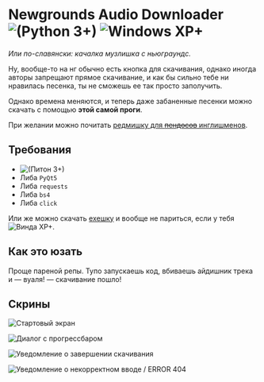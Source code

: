 # Newgrounds Audio Downloader ![(Python 3+)](https://img.shields.io/badge/Python-3+-blue.svg) ![Windows XP+](https://img.shields.io/badge/Windows-XP+-brightgreen.svg)

_Или по-славянски: качалка музлишка с ньюграундс._

Ну, вообще-то на нг обычно есть кнопка для скачивания, однако иногда авторы запрещают прямое скачивание, и как бы сильно тебе ни нравилась песенка, ты не сможешь ее так просто заполучить.

Однако времена меняются, и теперь даже забаненные песенки можно скачать с помощью **этой самой проги**.

При желании можно почитать [редмишку для ~~пендосов~~ инглишменов](README.md).

## Требования

- ![(Питон 3+)](https://img.shields.io/badge/Питон-3+-blue.svg)
- Либа `PyQt5`
- Либа `requests`
- Либа `bs4`
- Либа `click`

Или же можно скачать [ехешку](NGAudioDownloader.exe "NGAudioDownloader.exe") и вообще не париться, если у тебя ![Винда XP+](https://img.shields.io/badge/Винда-XP+-brightgreen.svg).

## Как это юзать

Проще пареной репы. Тупо запускаешь код, вбиваешь айдишник трека и — вуаля! — скачивание пошло!

## Скрины

![Стартовый экран](https://i.ibb.co/rFGPM8x/2020-08-23-23-10-48-Newgrounds-Audio-Downloader.png)

![Диалог с прогрессбаром](https://i.ibb.co/6tV9cjH/2020-08-23-23-12-03-Downloading-Mysterious-Planet.png)

![Уведомление о завершении скачивания](https://i.ibb.co/bbsTVDH/2020-08-23-23-59-51-ACHTUNG.png)

![Уведомление о некорректном вводе / ERROR 404](https://i.ibb.co/LzygXPd/2020-08-24-00-01-48-ACHTUNG.png)